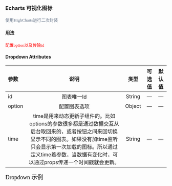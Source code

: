 ### Echarts 可视化图标

<font face="黑体" color=#5E6D82 size=2>使用HighCharts进行二次封装</font>

#### 用法
<font face="黑体" color=red size=2>配置option以及传输id</font>

#### Dropdown Attributes
| 参数 | 说明 | 类型	 | 可选值 | 默认值 |
| :-----| :----: | :----: | :----: | :----: |
| id | 图表唯一Id | String | — | — |
| option | 配置图表选项 | Object | — | — |
| time |  time是用来动态更新子组件的。比如options的参数很多都是通过数据交互从后台取回来的，或者按钮之间来回切换显示不同的图表。如果没有加time监听只会显示第一次加载的图标。所以通过定义time着参数，当数据有变化时，可以通过props传递一个时间戳就会更新。 | String | — | — |



<font face="黑体" color=black size=4>Dropdown 示例</font>